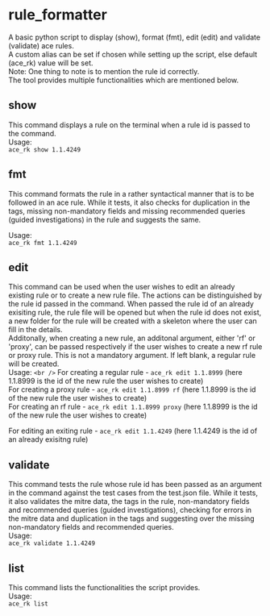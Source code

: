 # rule_formatter

A basic python script to display (show), format (fmt), edit (edit) and validate (validate) ace rules. <br />
A custom alias can be set if chosen while setting up the script, else default (ace_rk) value will be set. <br />
Note: One thing to note is to mention the rule id correctly. <br />
The tool provides multiple functionalities which are mentioned below. <br />

## show

This command displays a rule on the terminal when a rule id is passed to the command. <br />
Usage: <br />
  `ace_rk show 1.1.4249` <br />

## fmt

This command formats the rule in a rather syntactical manner that is to be followed in an ace rule. While it tests, it also checks for duplication in the tags, missing non-mandatory fields and missing recommended queries (guided investigations) in the rule and suggests the same.<br />

Usage: <br />
  `ace_rk fmt 1.1.4249` <br />

## edit

This command can be used when the user wishes to edit an already existing rule or to create a new rule file. The actions can be distinguished by the rule id passed in the command. When passed the rule id of an already exisiting rule, the rule file will be opened but when the rule id does not exist, a new folder for the rule will be created with a skeleton where the user can fill in the details. <br />
Additonally, when creating a new rule, an additonal argument, either 'rf' or 'proxy', can be passed respectively if the user wishes to create a new rf rule or proxy rule. This is not a mandatory argument. If left blank, a regular rule will be created. <br />
Usage: `<br />`
  For creating a regular rule - `ace_rk edit 1.1.8999`       (here 1.1.8999 is the id of the new rule the user wishes to create) <br />
  For creating a proxy rule   - `ace_rk edit 1.1.8999 rf`    (here 1.1.8999 is the id of the new rule the user wishes to create) <br />
  For creating an rf rule     - `ace_rk edit 1.1.8999 proxy` (here 1.1.8999 is the id of the new rule the user wishes to create) <br />

  For editing an exiting rule - `ace_rk edit 1.1.4249`       (here 1.1.4249 is the id of an already exisitng rule) <br />

## validate

This command tests the rule whose rule id has been passed as an argument in the command against the test cases from the test.json file. While it tests, it also validates the mitre data, the tags in the rule, non-mandatory fields and recommended queries (guided investigations), checking for errors in the mitre data and duplication in the tags and suggesting over the missing non-mandatory fields and recommended queries. <br />
Usage: <br />
  `ace_rk validate 1.1.4249` <br />

## list

This command lists the functionalities the script provides. <br />
Usage: <br />
  `ace_rk list` <br />
